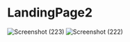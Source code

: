 # LandingPage2
![Screenshot (223)](https://github.com/Scripting-Aashutosh/LandingPage2/assets/114292967/48ba9370-ae7f-4de7-9f04-d0df0ac8c06e)
![Screenshot (222)](https://github.com/Scripting-Aashutosh/LandingPage2/assets/114292967/3aca418c-b614-4538-b47a-d5b386b58d7a)
